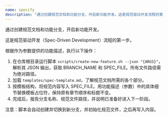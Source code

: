```yaml
---
name: specify
description: "通过创建规范文档和功能分支，开启新功能开发。这是规范驱动开发流程的第一步。"
---
```


通过创建规范文档和功能分支，开启新功能开发。

这是规范驱动开发（Spec-Driven Development）流程的第一步。

根据作为参数提供的功能描述，执行以下操作：

1. 在仓库根目录运行脚本 `scripts/create-new-feature.sh --json "{ARGS}"`，解析其 JSON 输出，获取 BRANCH_NAME 和 SPEC_FILE。所有文件路径需为绝对路径。
2. 加载 `templates/spec-template.md`，了解规范文档所需的各个部分。
3. 按模板结构，将规范内容写入 SPEC_FILE。用功能描述（参数）中的具体细节替换模板占位符，保持原有章节顺序和标题不变。
4. 完成后，报告分支名称、规范文件路径，并说明已准备好进入下一阶段。

注意：脚本会自动创建并切换到新分支，并初始化规范文件，之后再写入内容。